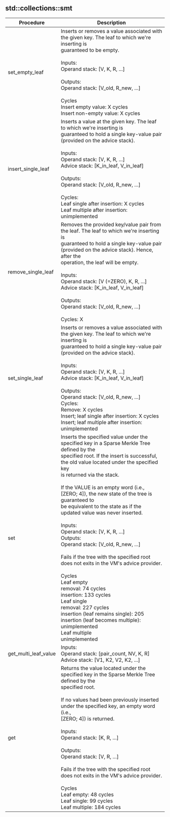 
## std::collections::smt
| Procedure | Description |
| ----------- | ------------- |
| set_empty_leaf | Inserts or removes a value associated with the given key. The leaf to which we're inserting is<br />guaranteed to be empty.<br /><br />Inputs:<br />Operand stack: [V, K, R, ...]<br /><br />Outputs:<br />Operand stack: [V_old, R_new, ...]<br /><br />Cycles<br />Insert empty value: X cycles<br />Insert non-empty value: X cycles<br /> |
| insert_single_leaf | Inserts a value at the given key. The leaf to which we're inserting is<br />guaranteed to hold a single key-value pair (provided on the advice stack).<br /><br />Inputs:<br />Operand stack: [V, K, R, ...]<br />Advice stack:  [K_in_leaf, V_in_leaf]<br /><br />Outputs:<br />Operand stack: [V_old, R_new, ...]<br /><br />Cycles:<br />Leaf single after insertion: X cycles<br />Leaf multiple after insertion: unimplemented<br /> |
| remove_single_leaf | Removes the provided key/value pair from the leaf. The leaf to which we're inserting is<br />guaranteed to hold a single key-value pair (provided on the advice stack). Hence, after the<br />operation, the leaf will be empty.<br /><br />Inputs:<br />Operand stack: [V (=ZERO), K, R, ...]<br />Advice stack:  [K_in_leaf, V_in_leaf]<br /><br />Outputs:<br />Operand stack: [V_old, R_new, ...]<br /><br />Cycles: X<br /> |
| set_single_leaf | Inserts or removes a value associated with the given key. The leaf to which we're inserting is<br />guaranteed to hold a single key-value pair (provided on the advice stack).<br /><br />Inputs:<br />Operand stack: [V, K, R, ...]<br />Advice stack:  [K_in_leaf, V_in_leaf]<br /><br />Outputs:<br />Operand stack: [V_old, R_new, ...]<br />Cycles:<br />Remove: X cycles<br />Insert; leaf single after insertion: X cycles<br />Insert; leaf multiple after insertion: unimplemented<br /> |
| set | Inserts the specified value under the specified key in a Sparse Merkle Tree defined by the<br />specified root. If the insert is successful, the old value located under the specified key<br />is returned via the stack.<br /><br />If the VALUE is an empty word (i.e., [ZERO; 4]), the new state of the tree is guaranteed to<br />be equivalent to the state as if the updated value was never inserted.<br /><br />Inputs:<br />Operand stack: [V, K, R, ...]<br />Outputs:<br />Operand stack: [V_old, R_new, ...]<br /><br />Fails if the tree with the specified root does not exits in the VM's advice provider.<br /><br />Cycles<br />Leaf empty<br />removal: 74 cycles<br />insertion: 133 cycles<br />Leaf single<br />removal: 227 cycles<br />insertion (leaf remains single): 205<br />insertion (leaf becomes multiple): unimplemented<br />Leaf multiple<br />unimplemented<br /> |
| get_multi_leaf_value | Inputs:<br />Operand stack: [pair_count, NV, K, R]<br />Advice stack:  [V1, K2, V2, K2, ...]<br /> |
| get | Returns the value located under the specified key in the Sparse Merkle Tree defined by the<br />specified root.<br /><br />If no values had been previously inserted under the specified key, an empty word (i.e.,<br />[ZERO; 4]) is returned.<br /><br />Inputs:<br />Operand stack: [K, R, ...]<br /><br />Outputs:<br />Operand stack: [V, R, ...]<br /><br />Fails if the tree with the specified root does not exits in the VM's advice provider.<br /><br />Cycles<br />Leaf empty: 48 cycles<br />Leaf single: 99 cycles<br />Leaf multiple: 184 cycles<br /> |
